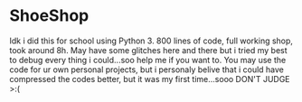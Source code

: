 # ShoeShop
Idk i did this for school using Python 3.
800 lines of code, full working shop, took around 8h.
May have some glitches here and there but i tried my best to debug every thing i could...soo help me if you want to.
You may use the code for ur own personal projects, but i personaly belive that i could have compressed the codes better, but it was my first time...sooo DON'T JUDGE >:(
